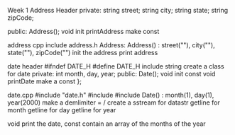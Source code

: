 Week 1
Address Header
private:
string street;
string city;
string state;
string zipCode;

public:
Address();
void init
printAddress make const

address cpp
include address.h
Address: Address() : street(""), city(""), state(""), zipCode("")
init the address
print address

date header
#ifndef DATE_H
#define DATE_H
include string
create a class for date
private:
int month, day, year;
public:
Date();
void init const
void printDate make a const
};

date.cpp
#include "date.h"
#include <sstream>
#include <iostream>
Date() : month(1), day(1), year(2000)
make a demlimiter = /
create a sstream for datastr
getline for month
getline for day
getline for year

void print the date, const contain an array of the months of the year